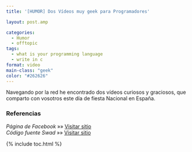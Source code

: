```yaml
---
title: '[HUMOR] Dos Vídeos muy geek para Programadores'

layout: post.amp

categories:
  - Humor
  - offtopic
tags:
  - what is your programming language
  - write in c
format: video
main-class: "geek"
color: "#262626"
---
```

Navegando por la red he encontrado dos vídeos curiosos y graciosos, que comparto con vosotros este día de fiesta Nacional en España.

<span class="embed-youtube" style="text-align:center; display: block;"></span> <span class="embed-youtube" style="text-align:center; display: block;"></span>

### Referencias

*Página de Facebook* »» <a href="https://www.facebook.com/elbauldelprogramador/posts/113933772096687" target="_blank">Visitar sitio</a>  
*Código fuente Swad* »» <a href="http://swad.ugr.es/source/" target="_blank">Visitar sitio</a>



{% include toc.html %}
